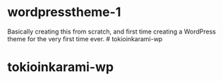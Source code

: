 # wordpresstheme-1

Basically creating this from scratch, and first time creating a WordPress theme for the very first time ever.   # tokioinkarami-wp
# tokioinkarami-wp
